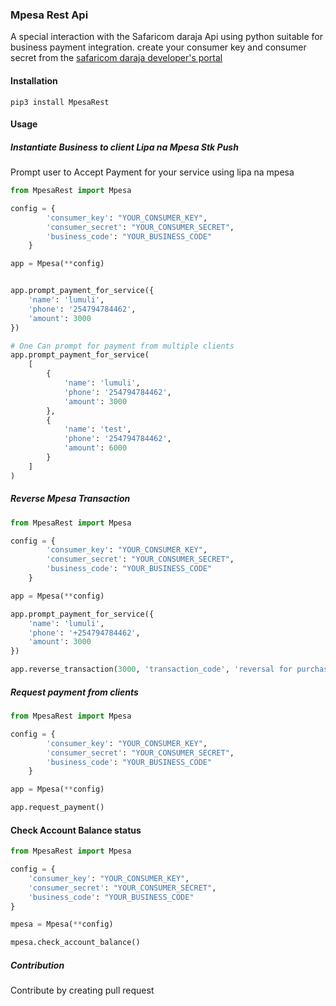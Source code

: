 ### Mpesa Rest Api
A special interaction with the Safaricom daraja Api using python
suitable for business payment integration. create your consumer key and consumer secret from the
[safaricom daraja developer's portal](https://developer.safaricom.com)

#### Installation

```commandline
pip3 install MpesaRest
```

#### Usage
##### Instantiate Business to client Lipa na Mpesa Stk Push
Prompt user to Accept Payment for your service using lipa na mpesa

```python
from MpesaRest import Mpesa

config = {
        'consumer_key': "YOUR_CONSUMER_KEY",
        'consumer_secret': "YOUR_CONSUMER_SECRET",
        'business_code': "YOUR_BUSINESS_CODE"
    }

app = Mpesa(**config)


app.prompt_payment_for_service({
    'name': 'lumuli',
    'phone': '254794784462',
    'amount': 3000
})

# One Can prompt for payment from multiple clients
app.prompt_payment_for_service(
    [
        {
            'name': 'lumuli',
            'phone': '254794784462',
            'amount': 3000
        },
        {
            'name': 'test',
            'phone': '254794784462',
            'amount': 6000
        }
    ]
)
```

##### Reverse Mpesa Transaction
```python
from MpesaRest import Mpesa

config = {
        'consumer_key': "YOUR_CONSUMER_KEY",
        'consumer_secret': "YOUR_CONSUMER_SECRET",
        'business_code': "YOUR_BUSINESS_CODE"
    }

app = Mpesa(**config)

app.prompt_payment_for_service({
    'name': 'lumuli',
    'phone': '+254794784462',
    'amount': 3000
})

app.reverse_transaction(3000, 'transaction_code', 'reversal for purchase of goods worth 300')
```

##### Request payment from clients
```python
from MpesaRest import Mpesa

config = {
        'consumer_key': "YOUR_CONSUMER_KEY",
        'consumer_secret': "YOUR_CONSUMER_SECRET",
        'business_code': "YOUR_BUSINESS_CODE"
    }

app = Mpesa(**config)

app.request_payment()
```

#### Check Account Balance status
```python
from MpesaRest import Mpesa

config = {
    'consumer_key': "YOUR_CONSUMER_KEY",
    'consumer_secret': "YOUR_CONSUMER_SECRET",
    'business_code': "YOUR_BUSINESS_CODE"
}

mpesa = Mpesa(**config)

mpesa.check_account_balance()
```

##### Contribution
Contribute by creating pull request